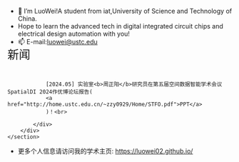 - 👋 I’m LuoWei!A student from iat,University of Science and Technology of China.
- Hope to learn the advanced tech in digital integrated circuit chips and electrical design automation with you! 
- 📫 E-mail:luowei@ustc.edu


 <section class="section">
        <div class="container">
            <p class="title is-4 " style="margin-top: -20px; font-size: 1.6rem;font-family: Arial;">新闻</p>
            <div class="column  has-text-justified" style="max-height: 400px; overflow: auto;">
                
                [2024.05] 实验室<b>周正阳</b>研究员在第五届空间数据智能学术会议SpatialDI 2024作优博论坛报告(
                <a href="http://home.ustc.edu.cn/~zzy0929/Home/STFO.pdf">PPT</a>
                )！<br>
                
            </div>
        </div>
    </section>
- 更多个人信息请访问我的学术主页: https://luowei02.github.io/
<!---
luowei02/luowei02 is a ✨ special ✨ repository because its `README.md` (this file) appears on your GitHub profile.
You can click the Preview link to take a look at your changes.
--->
